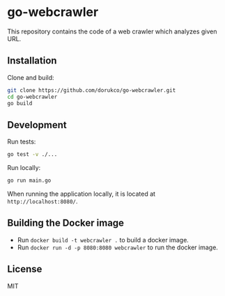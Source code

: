 # go-webcrawler

This repository contains the code of a web crawler which analyzes given URL.

## Installation

Clone and build:

```bash
git clone https://github.com/dorukco/go-webcrawler.git
cd go-webcrawler
go build
```

## Development

Run tests:
```bash
go test -v ./...
```

Run locally:
```bash
go run main.go
```

When running the application locally, it is located at `http://localhost:8080/`.

## Building the Docker image

* Run `docker build -t webcrawler .` to build a docker image.
* Run `docker run -d -p 8080:8080 webcrawler` to run the docker image.

## License

MIT